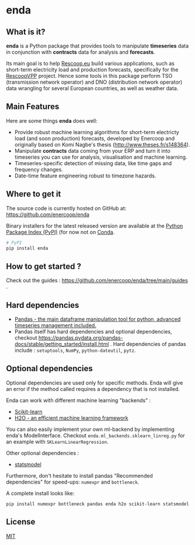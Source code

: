 # enda


## What is it?

**enda** is a Python package that provides tools to manipulate **timeseries** data in conjunction with **contracts** data for analysis and **forecasts**. 

Its main goal is to help [Rescoop.eu](https://www.rescoop.eu/) build various applications, such as short-term electricity load and production forecasts, specifically for the [RescoopVPP](https://www.rescoopvpp.eu/) project. Hence some tools in this package perform TSO (transmission network operator) and DNO (distribution network operator) data wrangling for several European countries, as well as weather data. 

## Main Features
Here are some things **enda** does well:

  - Provide robust machine learning algorithms for short-term electricty load (and soon production) forecasts, developed by Enercoop and originally based on Komi Nagbe's thesis (http://www.theses.fr/s148364).
  - Manipulate **contracts** data coming from your ERP and turn it into timeseries you can use for analysis, visualisation and machine learning.  
  - Timeseries-specific detection of missing data, like time gaps and frequency changes.
  - Date-time feature engineering robust to timezone hazards.

## Where to get it
The source code is currently hosted on GitHub at: https://github.com/enercoop/enda

Binary installers for the latest released version are available at the [Python
Package Index (PyPI)](https://pypi.org/project/enda) (for now not on [Conda](https://docs.conda.io/en/latest/).

```sh
# PyPI
pip install enda
```

## How to get started ?

Check out the guides : https://github.com/enercoop/enda/tree/main/guides .

## Hard dependencies
- [Pandas - the main dataframe manipulation tool for python, advanced timeseries management included.](https://pandas.pydata.org/)
- Pandas itself has hard dependencies and optional dependencies, checkout https://pandas.pydata.org/pandas-docs/stable/getting_started/install.html . Hard dependencies of pandas include : `setuptools`, `NumPy`, `python-dateutil`, `pytz`.

## Optional dependencies 

Optional dependencies are used only for specific methods. Enda will give an error if the method called requires a dependency that is not installed. 

Enda can work with different machine learning "backends" :
- [Scikit-learn](https://scikit-learn.org/stable/)
- [H2O - an efficient machine learning framework](https://docs.h2o.ai/)

You can also easily implement your own ml-backend by implementing enda's ModelInterface. Checkout `enda.ml_backends.sklearn_linreg.py` for an example with `SKLearnLinearRegression`. 

Other optional dependencies :
- [statsmodel](https://pypi.org/project/statsmodels/)

Furthermore, don't hesitate to install pandas "Recommended dependencies" for speed-ups: `numexpr` and `bottleneck`.

A complete install looks like:
```
pip install numexpr bottleneck pandas enda h2o scikit-learn statsmodel
```


## License
[MIT](LICENSE)
